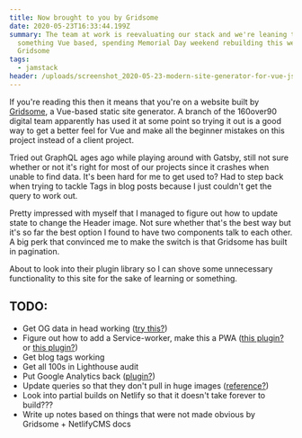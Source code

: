 ```yaml
---
title: Now brought to you by Gridsome
date: 2020-05-23T16:33:44.199Z
summary: The team at work is reevaluating our stack and we're leaning toward
  something Vue based, spending Memorial Day weekend rebuilding this website in
  Gridsome
tags:
  - jamstack
header: /uploads/screenshot_2020-05-23-modern-site-generator-for-vue-js-gridsome.png
---
```

If you're reading this then it means that you're on a website built by [Gridsome](https://gridsome.org), a Vue-based static site generator. A branch of the 160over90 digital team apparently has used it at some point so trying it out is a good way to get a better feel for Vue and make all the beginner mistakes on this project instead of a client project.

Tried out GraphQL ages ago while playing around with Gatsby, still not sure whether or not it's right for most of our projects since it crashes when unable to find data. It's been hard for me to get used to? Had to step back when trying to tackle Tags in blog posts because I just couldn't get the query to work out.

Pretty impressed with myself that I managed to figure out how to update state to change the Header image. Not sure whether that's the best way but it's so far the best option I found to have two components talk to each other. A big perk that convinced me to make the switch is that Gridsome has built in pagination.

About to look into their plugin library so I can shove some unnecessary functionality to this site for the sake of learning or something.

## TODO:

* Get OG data in head working ([try this?](https://timdeschryver.dev/blog/gridsome-social-cards))
* Figure out how to add a Service-worker, make this a PWA ([this plugin?](https://gridsome.org/plugins/gridsome-plugin-pwa) or [this plugin?](https://gridsome.org/plugins/gridsome-plugin-service-worker))
* Get blog tags working
* Get all 100s in Lighthouse audit
* Put Google Analytics back ([plugin?](https://gridsome.org/plugins/@gridsome/plugin-google-analytics))
* Update queries so that they don't pull in huge images ([reference?](https://gridsome.org/docs/images/))
* Look into partial builds on Netlify so that it doesn't take forever to build???
* Write up notes based on things that were not made obvious by Gridsome + NetlifyCMS docs